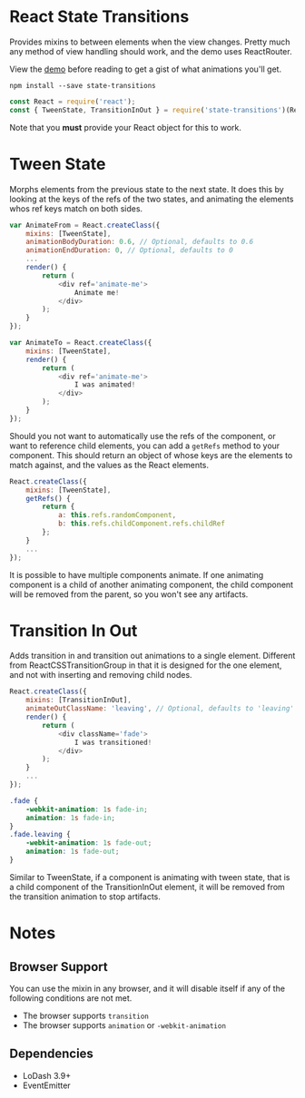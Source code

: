 # React State Transitions

Provides mixins to between elements when the view changes. Pretty much any method of view handling should work, and the demo uses ReactRouter.

View the [demo](http://jacobp100.github.io/state-transitions/) before reading to get a gist of what animations you'll get.

```
npm install --save state-transitions
```

```js
const React = require('react');
const { TweenState, TransitionInOut } = require('state-transitions')(React);
```

Note that you **must** provide your React object for this to work.

# Tween State

Morphs elements from the previous state to the next state. It does this by looking at the keys of the refs of the two states, and animating the elements whos ref keys match on both sides.

```js
var AnimateFrom = React.createClass({
    mixins: [TweenState],
    animationBodyDuration: 0.6, // Optional, defaults to 0.6
    animationEndDuration: 0, // Optional, defaults to 0
    ...
    render() {
        return (
            <div ref='animate-me'>
                Animate me!
            </div>
        );
    }
});

var AnimateTo = React.createClass({
    mixins: [TweenState],
    render() {
        return (
            <div ref='animate-me'>
                I was animated!
            </div>
        );
    }
});
```

Should you not want to automatically use the refs of the component, or want to reference child elements, you can add a `getRefs` method to your component. This should return an object of whose keys are the elements to match against, and the values as the React elements.

```js
React.createClass({
    mixins: [TweenState],
    getRefs() {
        return {
            a: this.refs.randomComponent,
            b: this.refs.childComponent.refs.childRef
        };
    }
    ...
});
```

It is possible to have multiple components animate. If one animating component is a child of another animating component, the child component will be removed from the parent, so you won't see any artifacts.

# Transition In Out

Adds transition in and transition out animations to a single element. Different from ReactCSSTransitionGroup in that it is designed for the one element, and not with inserting and removing child nodes.

```js
React.createClass({
    mixins: [TransitionInOut],
    animateOutClassName: 'leaving', // Optional, defaults to 'leaving'
    render() {
        return (
            <div className='fade'>
                I was transitioned!
            </div>
        );
    }
    ...
});
```

```css
.fade {
    -webkit-animation: 1s fade-in;
    animation: 1s fade-in;
}
.fade.leaving {
    -webkit-animation: 1s fade-out;
    animation: 1s fade-out;
}
```

Similar to TweenState, if a component is animating with tween state, that is a child component of the TransitionInOut element, it will be removed from the transition animation to stop artifacts.

# Notes

## Browser Support

You can use the mixin in any browser, and it will disable itself if any of the following conditions are not met.

* The browser supports `transition`
* The browser supports `animation` or `-webkit-animation`

## Dependencies

* LoDash 3.9+
* EventEmitter
